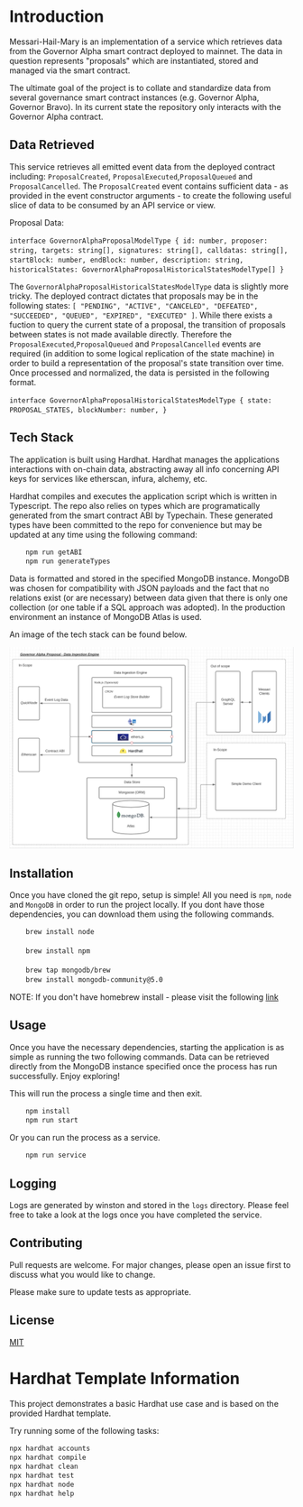 # Introduction

Messari-Hail-Mary is an implementation of a service which retrieves data from the Governor Alpha smart contract deployed to mainnet. The data in question represents "proposals" which are instantiated, stored and managed via the smart contract. 

The ultimate goal of the project is to collate and standardize data from several governance smart contract instances (e.g. Governor Alpha, Governor Bravo).  In its current state the repository only interacts with the Governor Alpha contract.

## Data Retrieved

This service retrieves all emitted event data from the deployed contract including: `ProposalCreated`, `ProposalExecuted`,`ProposalQueued` and `ProposalCancelled`. The `ProposalCreated` event contains sufficient data - as provided in the event constructor arguments - to create the following
useful slice of data to be consumed by an API service or view.  

Proposal Data:

`interface GovernorAlphaProposalModelType {
  id: number,
  proposer: string,
  targets: string[],
  signatures: string[],
  calldatas: string[],
  startBlock: number,
  endBlock: number,
  description: string,
  historicalStates: GovernorAlphaProposalHistoricalStatesModelType[]
}`

The `GovernorAlphaProposalHistoricalStatesModelType` data is slightly more tricky. The deployed contract dictates that proposals may be in the following states: `[ "PENDING", "ACTIVE", "CANCELED", "DEFEATED", "SUCCEEDED", "QUEUED", "EXPIRED", "EXECUTED" ]`. While there exists a fuction to query the current state of a proposal, the transition of proposals between states is not made available directly. Therefore the `ProposalExecuted`,`ProposalQueued` and `ProposalCancelled` events are required (in addition to some logical replication of the state machine) in order to build a representation of the 
proposal's state transition over time. Once processed and normalized, the data is persisted in the following format.

`interface GovernorAlphaProposalHistoricalStatesModelType {
  state: PROPOSAL_STATES,
  blockNumber: number,
}`

## Tech Stack

The application is built using Hardhat. Hardhat manages the applications interactions with on-chain data, abstracting away all info concerning API keys for services like etherscan, infura, alchemy, etc. 

Hardhat compiles and executes the application script which is written in Typescript. The repo also relies on types which are programatically generated from the smart contract ABI by Typechain. These generated types have been committed to the repo for convenience but may be updated at any time using the following command:

```bash
    npm run getABI
    npm run generateTypes
```

Data is formatted and stored in the specified MongoDB instance. MongoDB was chosen for compatibility with JSON payloads and the fact that no relations exist (or are necessary) between data given that there is only one collection (or one table if a SQL approach was adopted). In the production environment an instance of MongoDB Atlas is used.

An image of the tech stack can be found below. 

![System Architecture Diagram](diagrams/Messari-Hail-Mary-Technical-Architecture-V2.png)

## Installation

Once you have cloned the git repo, setup is simple! All you need is `npm`, `node` and `MongoDB` in order to run the project locally. If you dont have those dependencies, you can download them using the following commands.

```bash
    brew install node
    
    brew install npm
    
    brew tap mongodb/brew
    brew install mongodb-community@5.0
```

NOTE: If you don't have homebrew install - please visit the following [link](https://docs.brew.sh/Installation)

## Usage

Once you have the necessary dependencies, starting the application is as simple as running the two following commands. Data can be retrieved directly from the MongoDB instance specified once the process has run successfully. Enjoy exploring! 

This will run the process a single time and then exit.

```bash
    npm install
    npm run start
```

Or you can run the process as a service.

```bash
    npm run service
```

## Logging

Logs are generated by winston and stored in the `logs` directory. Please feel free to take a look at the logs once you have
completed the service.

## Contributing

Pull requests are welcome. For major changes, please open an issue first to discuss what you would like to change.

Please make sure to update tests as appropriate.

## License
[MIT](https://choosealicense.com/licenses/mit/)

# Hardhat Template Information

This project demonstrates a basic Hardhat use case and is based on the provided Hardhat template.

Try running some of the following tasks:

```shell
npx hardhat accounts
npx hardhat compile
npx hardhat clean
npx hardhat test
npx hardhat node
npx hardhat help
```
